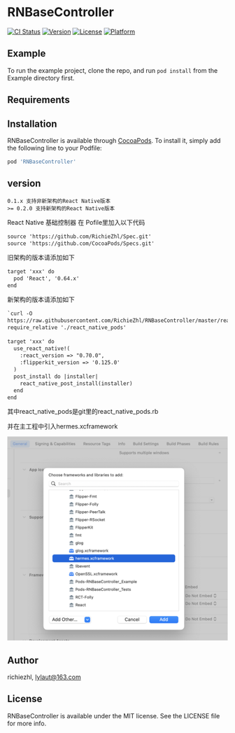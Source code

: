 # RNBaseController

[![CI Status](https://img.shields.io/travis/richiezhl/RNBaseController.svg?style=flat)](https://travis-ci.org/richiezhl/RNBaseController)
[![Version](https://img.shields.io/cocoapods/v/RNBaseController.svg?style=flat)](https://cocoapods.org/pods/RNBaseController)
[![License](https://img.shields.io/cocoapods/l/RNBaseController.svg?style=flat)](https://cocoapods.org/pods/RNBaseController)
[![Platform](https://img.shields.io/cocoapods/p/RNBaseController.svg?style=flat)](https://cocoapods.org/pods/RNBaseController)

## Example

To run the example project, clone the repo, and run `pod install` from the Example directory first.

## Requirements

## Installation

RNBaseController is available through [CocoaPods](https://cocoapods.org). To install
it, simply add the following line to your Podfile:

```ruby
pod 'RNBaseController'
```

## version
```
0.1.x 支持非新架构的React Native版本
>= 0.2.0 支持新架构的React Native版本
```

React Native 基础控制器
在 Pofile里加入以下代码
```
source 'https://github.com/RichieZhl/Spec.git'
source 'https://github.com/CocoaPods/Specs.git'
```

旧架构的版本请添加如下
```
target 'xxx' do
  pod 'React', '0.64.x'
end
```

新架构的版本请添加如下
```
`curl -O https://raw.githubusercontent.com/RichieZhl/RNBaseController/master/react_native_pods.rb`
require_relative './react_native_pods'

target 'xxx' do
  use_react_native!(
    :react_version => "0.70.0",
    :flipperkit_version => '0.125.0'
  )
  post_install do |installer|
    react_native_post_install(installer)
  end
end
```

其中react_native_pods是git里的react_native_pods.rb

并在主工程中引入hermes.xcframework

![](./ec9a20e0-2543-4101-b4f2-5c00b476b810.png)

## Author

richiezhl, lylaut@163.com

## License

RNBaseController is available under the MIT license. See the LICENSE file for more info.
